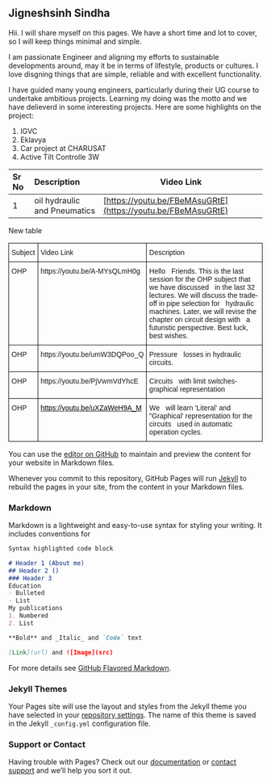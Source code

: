 ## Jigneshsinh Sindha

Hii. I will share myself on this pages. We have a short time and lot to cover, so I will keep things minimal and simple.

I am passionate Engineer and aligning my efforts to sustainable developments around, may it be in terms of lifestyle, products or cultures. I love disgning things that are simple, reliable and with excellent functionality.

I have guided many young engineers, particularly during their UG course to undertake ambitious projects. Learning my doing was the motto and we have delieverd in some interesting projects.
Here are some highlights on the project:
1. IGVC
2. Eklavya
3. Car project at CHARUSAT
4. Active Tilt Controlle 3W

| Sr No          | Description    | Video Link |
| :------------- | :------------- |------------|
| 1              | oil hydraulic and Pneumatics| [https://youtu.be/FBeMAsuGRtE](https://youtu.be/FBeMAsuGRtE) |



New table
<style type="text/css">
.tg  {border-collapse:collapse;border-spacing:0;}
.tg td{border-color:black;border-style:solid;border-width:1px;font-family:Arial, sans-serif;font-size:14px;
  overflow:hidden;padding:10px 5px;word-break:normal;}
.tg th{border-color:black;border-style:solid;border-width:1px;font-family:Arial, sans-serif;font-size:14px;
  font-weight:normal;overflow:hidden;padding:10px 5px;word-break:normal;}
.tg .tg-0lax{text-align:left;vertical-align:top}
</style>
<table class="tg">
<thead>
  <tr>
    <th class="tg-0lax">Subject</th>
    <th class="tg-0lax">Video Link</th>
    <th class="tg-0lax">Description</th>
  </tr>
</thead>
<tbody>
  <tr>
    <td class="tg-0lax">OHP</td>
    <td class="tg-0lax">https://youtu.be/A-MYsQLmH0g</td>
    <td class="tg-0lax">Hello&nbsp;&nbsp;&nbsp;Friends. This is the last session for the OHP subject that we have discussed&nbsp;&nbsp;&nbsp;in the last 32 lectures. We will discuss the trade-off in pipe selection for&nbsp;&nbsp;&nbsp;hydraulic machines. Later, we will revise the chapter on circuit design with&nbsp;&nbsp;&nbsp;a futuristic perspective. Best luck, best wishes. </td>
  </tr>
  <tr>
    <td class="tg-0lax">OHP</td>
    <td class="tg-0lax">https://youtu.be/umW3DQPoo_Q</td>
    <td class="tg-0lax">Pressure&nbsp;&nbsp;&nbsp;losses in hydraulic circuits. </td>
  </tr>
  <tr>
    <td class="tg-0lax">OHP</td>
    <td class="tg-0lax">https://youtu.be/PjVwmVdYhcE</td>
    <td class="tg-0lax">Circuits&nbsp;&nbsp;&nbsp;with limit switches-graphical representation</td>
  </tr>
  <tr>
    <td class="tg-0lax">OHP</td>
    <td class="tg-0lax"><a href="https://youtu.be/uXZaWeH9A_M"><span style="text-decoration:none;color:black">https://youtu.be/uXZaWeH9A_M</span></a></td>
    <td class="tg-0lax">We&nbsp;&nbsp;&nbsp;will learn 'Literal' and "Graphical' representation for the circuits&nbsp;&nbsp;&nbsp;used in automatic operation cycles. </td>
  </tr>
</tbody>
</table>


You can use the [editor on GitHub](https://github.com/Jigs86/Jigs86.github.io/edit/main/index.md) to maintain and preview the content for your website in Markdown files.

Whenever you commit to this repository, GitHub Pages will run [Jekyll](https://jekyllrb.com/) to rebuild the pages in your site, from the content in your Markdown files.

### Markdown

Markdown is a lightweight and easy-to-use syntax for styling your writing. It includes conventions for

```markdown
Syntax highlighted code block

# Header 1 (About me)
## Header 2 ()
### Header 3
Education
- Bulleted
- List
My publications
1. Numbered
2. List

**Bold** and _Italic_ and `Code` text

[Link](url) and ![Image](src)
```

For more details see [GitHub Flavored Markdown](https://guides.github.com/features/mastering-markdown/).

### Jekyll Themes

Your Pages site will use the layout and styles from the Jekyll theme you have selected in your [repository settings](https://github.com/Jigs86/Jigs86.github.io/settings). The name of this theme is saved in the Jekyll `_config.yml` configuration file.

### Support or Contact

Having trouble with Pages? Check out our [documentation](https://docs.github.com/categories/github-pages-basics/) or [contact support](https://support.github.com/contact) and we’ll help you sort it out.
